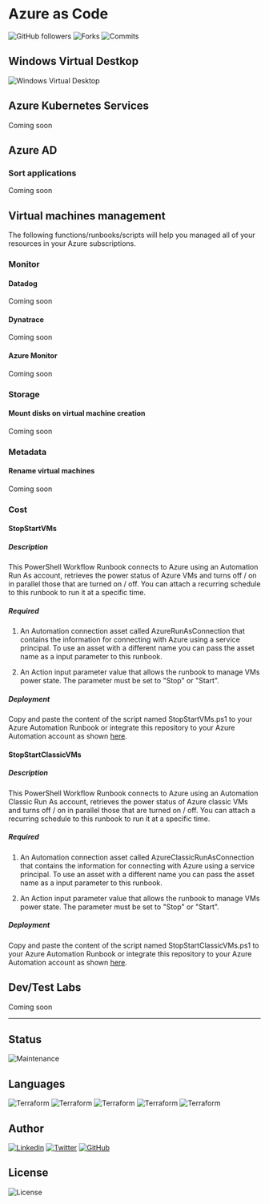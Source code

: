 
# Azure as Code

![GitHub followers](https://img.shields.io/github/followers/faroukfriha?style=for-the-badge&logo=github)
![Forks](https://img.shields.io/github/forks/faroukfriha/azure-as-code?style=for-the-badge&logo=github)
![Commits](https://img.shields.io/github/commit-activity/m/faroukfriha/azure-as-code?style=for-the-badge&logo=github)


## Windows Virtual Destkop
![Windows Virtual Desktop](https://github.com/faroukfriha/azure-as-code/workflows/Windows%20Virtual%20Desktop/badge.svg)



## Azure Kubernetes Services

Coming soon

## Azure AD
### Sort applications
Coming soon
## Virtual machines management
The following functions/runbooks/scripts will help you managed all of your resources in your Azure subscriptions.
### Monitor
#### Datadog
Coming soon
#### Dynatrace
Coming soon
#### Azure Monitor
Coming soon
### Storage
#### Mount disks on virtual machine creation
Coming soon
### Metadata
#### Rename virtual machines
Coming soon
### Cost
#### StopStartVMs
##### Description

This PowerShell Workflow Runbook connects to Azure using an Automation Run As account, retrieves the power status of Azure VMs and turns off / on  in parallel those that are turned on / off. You can attach a recurring schedule to this runbook to run it at a specific time.

##### Required

1. An Automation connection asset called AzureRunAsConnection that contains the information for connecting with Azure using a service principal.  To use an asset with a different name you can pass the asset name as a input parameter to this runbook.

2. An Action input parameter value that allows the runbook to manage VMs power state. The parameter must be set to "Stop" or "Start".

##### Deployment

Copy and paste the content of the script named StopStartVMs.ps1 to your Azure Automation Runbook or integrate this repository to your Azure Automation account as shown [here](https://docs.microsoft.com/en-us/azure/automation/automation-source-control-integration#step-2--set-up-source-control-in-azure-automation).

#### StopStartClassicVMs

##### Description

This PowerShell Workflow Runbook connects to Azure using an Automation Classic Run As account, retrieves the power status of Azure classic VMs and turns off / on  in parallel those that are turned on / off. You can attach a recurring schedule to this runbook to run it at a specific time.

##### Required

1. An Automation connection asset called AzureClassicRunAsConnection that contains the information for connecting with Azure using a service principal.  To use an asset with a different name you can pass the asset name as a input parameter to this runbook.

2. An Action input parameter value that allows the runbook to manage VMs power state. The parameter must be set to "Stop" or "Start".

##### Deployment

Copy and paste the content of the script named StopStartClassicVMs.ps1 to your Azure Automation Runbook or integrate this repository to your Azure Automation account as shown [here](https://docs.microsoft.com/en-us/azure/automation/automation-source-control-integration#step-2--set-up-source-control-in-azure-automation).

## Dev/Test Labs
Coming soon

---

## Status

![Maintenance](https://img.shields.io/maintenance/yes/2020?style=flat-square)


## Languages

![Terraform](https://img.shields.io/badge/powershell-%235391FE.svg?&style=for-the-badge&logo=powershell&logoColor=white) ![Terraform](https://img.shields.io/badge/terraform-%23623CE4.svg?&style=for-the-badge&logo=terraform&logoColor=white) ![Terraform](https://img.shields.io/badge/python-%233776AB.svg?&style=for-the-badge&logo=python&logoColor=white)
![Terraform](https://img.shields.io/badge/chocolatey-%2380B5E3.svg?&style=for-the-badge&logo=chocolatey&logoColor=white)
![Terraform](https://img.shields.io/badge/json-%23000000.svg?&style=for-the-badge&logo=json) 

## Author
[![Linkedin](https://img.shields.io/badge/linkedin-%230077B5.svg?&style=for-the-badge&logo=linkedin&logoColor=white)](https://www.linkedin.com/faroukfriha) [![Twitter](https://img.shields.io/badge/twitter-%231DA1F2.svg?&style=for-the-badge&logo=twitter&logoColor=white)](https://www.twitter.com/faroukfriha) [![GitHub](https://img.shields.io/badge/github-%23181717.svg?&style=for-the-badge&logo=github)](https://www.github.com/faroukfriha)

## License
![License](https://img.shields.io/github/license/fafriha/azure-as-code?style=for-the-badge&logo=open-source-initiative&logoColor=white) 
